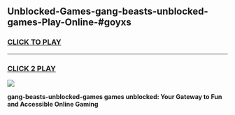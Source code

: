 
## Unblocked-Games-gang-beasts-unblocked-games-Play-Online-#goyxs
<h3>
<a href="https://premium.freeplayer.one?title=gang-beasts-unblocked-games&ref=27F">CLICK TO PLAY</a></h3>
<hr>

<h3>
<a href="https://premium.freeplayer.one?title=gang-beasts-unblocked-games&ref=27F">CLICK 2 PLAY</a>
  
</h3>

<a href="https://premium.freeplayer.one?title=gang-beasts-unblocked-games&ref=27F"><img src="https://clearcache.store/games.png"></a>


**gang-beasts-unblocked-games games unblocked: Your Gateway to Fun and Accessible Online Gaming**
